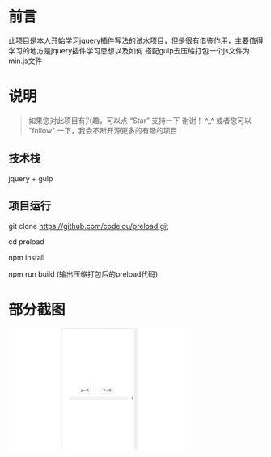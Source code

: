 # 前言

此项目是本人开始学习jquery插件写法的试水项目，但是很有借鉴作用，主要值得学习的地方是jquery插件学习思想以及如何
搭配gulp去压缩打包一个js文件为min.js文件

# 说明

> 如果您对此项目有兴趣，可以点 “Star” 支持一下 谢谢！ ^_^
>  或者您可以 "follow" 一下，我会不断开源更多的有趣的项目

## 技术栈
jquery + gulp

## 项目运行
git clone https://github.com/codelou/preload.git

cd preload

npm install 

npm run build  (输出压缩打包后的preload代码)


# 部分截图


<img src= "./imgs/preload.gif"  />